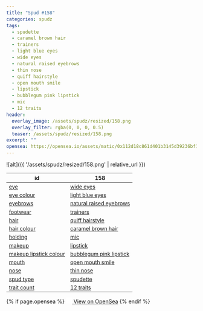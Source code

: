 ```yaml
---
title: "Spud #158"
categories: spudz
tags:
  - spudette
  - caramel brown hair
  - trainers
  - light blue eyes
  - wide eyes
  - natural raised eyebrows
  - thin nose
  - quiff hairstyle
  - open mouth smile
  - lipstick
  - bubblegum pink lipstick
  - mic
  - 12 traits
header:
  overlay_image: /assets/spudz/resized/158.png
  overlay_filter: rgba(0, 0, 0, 0.5)
  teaser: /assets/spudz/resized/158.png
excerpt: ""
opensea: https://opensea.io/assets/matic/0x112d18c861d401b3145d39236bf149f01e18beed/158
---
```

![alt]({{ '/assets/spudz/resized/158.png' | relative_url }})

| id | 158 |
|-|-|
| <a href="/traits/eye/#trait-type">eye</a> | <a href="/traits/eye/wide-eyes/1/#trait">wide eyes</a> |
| <a href="/traits/eye-colour/#trait-type">eye colour</a> | <a href="/traits/eye-colour/light-blue-eyes/1/#trait">light blue eyes</a> |
| <a href="/traits/eyebrows/#trait-type">eyebrows</a> | <a href="/traits/eyebrows/natural-raised-eyebrows/1/#trait">natural raised eyebrows</a> |
| <a href="/traits/footwear/#trait-type">footwear</a> | <a href="/traits/footwear/trainers/1/#trait">trainers</a> |
| <a href="/traits/hair/#trait-type">hair</a> | <a href="/traits/hair/quiff-hairstyle/1/#trait">quiff hairstyle</a> |
| <a href="/traits/hair-colour/#trait-type">hair colour</a> | <a href="/traits/hair-colour/caramel-brown-hair/1/#trait">caramel brown hair</a> |
| <a href="/traits/holding/#trait-type">holding</a> | <a href="/traits/holding/mic/1/#trait">mic</a> |
| <a href="/traits/makeup/#trait-type">makeup</a> | <a href="/traits/makeup/lipstick/1/#trait">lipstick</a> |
| <a href="/traits/makeup-lipstick-colour/#trait-type">makeup lipstick colour</a> | <a href="/traits/makeup-lipstick-colour/bubblegum-pink-lipstick/1/#trait">bubblegum pink lipstick</a> |
| <a href="/traits/mouth/#trait-type">mouth</a> | <a href="/traits/mouth/open-mouth-smile/1/#trait">open mouth smile</a> |
| <a href="/traits/nose/#trait-type">nose</a> | <a href="/traits/nose/thin-nose/1/#trait">thin nose</a> |
| <a href="/traits/spud-type/#trait-type">spud type</a> | <a href="/traits/spud-type/spudette/1/#trait">spudette</a> |
| <a href="/traits/trait-count/#trait-type">trait count</a> | <a href="/traits/trait-count/12-traits/1/#trait">12 traits</a> |

{% if page.opensea %}
<a href="{{page.opensea}}" class="btn btn--info" onclick="window.open(this.href, '_blank'); return false;"><img src="/assets/images/opensea.svg" width="16px"><span>  View on OpenSea</span></a>
{% endif %}
